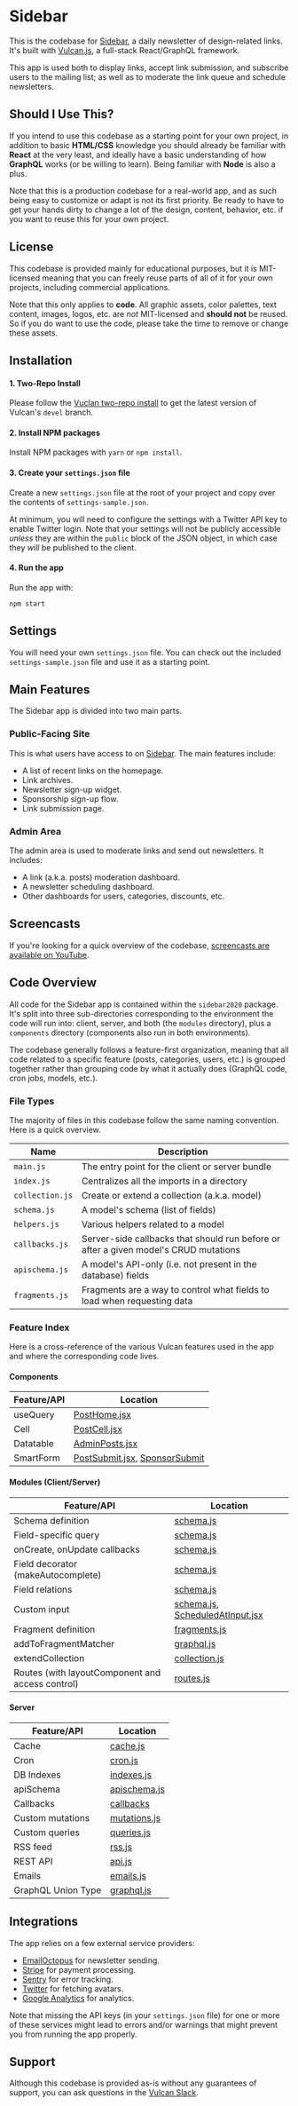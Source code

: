 # Sidebar

This is the codebase for [Sidebar](http://sidebar.io/), a daily newsletter of design-related links. It's built with [Vulcan.js](http://vulcanjs.org/), a full-stack React/GraphQL framework.

This app is used both to display links, accept link submission, and subscribe users to the mailing list; as well as to moderate the link queue and schedule newsletters.

## Should I Use This?

If you intend to use this codebase as a starting point for your own project, in addition to basic **HTML/CSS** knowledge you should already be familiar with **React** at the very least, and ideally have a basic understanding of how **GraphQL** works (or be willing to learn). Being familiar with **Node** is also a plus. 

Note that this is a production codebase for a real-world app, and as such being easy to customize or adapt is not its first priority. Be ready to have to get your hands dirty to change a lot of the design, content, behavior, etc. if you want to reuse this for your own project. 

## License

This codebase is provided mainly for educational purposes, but it is MIT-licensed meaning that you can freely reuse parts of all of it for your own projects, including commercial applications.

Note that this only applies to **code**. All graphic assets, color palettes, text content, images, logos, etc. are _not_ MIT-licensed and **should not** be reused. So if you do want to use the code, please take the time to remove or change these assets.

## Installation

#### 1. Two-Repo Install

Please follow the [Vuclan two-repo install](https://docs.vulcanjs.org/#Two-Repo-Install-Optional) to get the latest version of Vulcan's `devel` branch.

#### 2. Install NPM packages

Install NPM packages with `yarn` or `npm install`. 

#### 3. Create your `settings.json` file

Create a new `settings.json` file at the root of your project and copy over the contents of `settings-sample.json`. 

At minimum, you will need to configure the settings with a Twitter API key to enable Twitter login. Note that your settings will not be publicly accessible *unless* they are within the `public` block of the JSON object, in which case they *will* be published to the client. 

#### 4. Run the app

Run the app with:

```
npm start
```

## Settings

You will need your own `settings.json` file. You can check out the included `settings-sample.json` file and use it as a starting point.

## Main Features

The Sidebar app is divided into two main parts.

### Public-Facing Site

This is what users have access to on [Sidebar](http://sidebar.io/). The main features include:

- A list of recent links on the homepage.
- Link archives.
- Newsletter sign-up widget.
- Sponsorship sign-up flow.
- Link submission page.

### Admin Area

The admin area is used to moderate links and send out newsletters. It includes:

- A link (a.k.a. posts) moderation dashboard.
- A newsletter scheduling dashboard.
- Other dashboards for users, categories, discounts, etc.

## Screencasts

If you're looking for a quick overview of the codebase, [screencasts are available on YouTube](https://www.youtube.com/playlist?list=PLBoa_Q6hVeSzm3sMjcxImwu2uLTk5-WpT).

## Code Overview

All code for the Sidebar app is contained within the `sidebar2020` package. It's split into three sub-directories corresponding to the environment the code will run into: client, server, and both (the `modules` directory), plus a `components` directory (components also run in both environments).

The codebase generally follows a feature-first organization, meaning that all code related to a specific feature (posts, categories, users, etc.) is grouped together rather than grouping code by what it actually does (GraphQL code, cron jobs, models, etc.).

### File Types

The majority of files in this codebase follow the same naming convention. Here is a quick overview.

| **Name**   | **Description** | 
| ----------------- | ------------ |
| `main.js` | The entry point for the client or server bundle |
| `index.js` | Centralizes all the imports in a directory |
| `collection.js` | Create or extend a collection (a.k.a. model) |
| `schema.js` | A model's schema (list of fields) |
| `helpers.js` | Various helpers related to a model |
| `callbacks.js` | Server-side callbacks that should run before or after a given model's CRUD mutations |
| `apischema.js` | A model's API-only (i.e. not present in the database) fields |
| `fragments.js` | Fragments are a way to control what fields to load when requesting data |

### Feature Index

Here is a cross-reference of the various Vulcan features used in the app and where the corresponding code lives.

#### Components

| **Feature/API**   | **Location** |
| ----------------- | ------------ |
| useQuery | [PostHome.jsx](https://github.com/SachaG/SidebarVulcan/blob/master/packages/sidebar2020/lib/components/posts/PostHome.jsx#L37)          |
| Cell | [PostCell.jsx](https://github.com/SachaG/SidebarVulcan/blob/master/packages/sidebar2020/lib/components/posts/PostCell.jsx) |
| Datatable | [AdminPosts.jsx](https://github.com/SachaG/SidebarVulcan/blob/master/packages/sidebar2020/lib/components/admin/AdminPosts.jsx) |
| SmartForm | [PostSubmit.jsx](https://github.com/SachaG/SidebarVulcan/blob/master/packages/sidebar2020/lib/components/posts/PostSubmit.jsx), [SponsorSubmit](https://github.com/SachaG/SidebarVulcan/blob/master/packages/sidebar2020/lib/components/sponsor/SponsorSubmit.jsx)|


#### Modules (Client/Server)

| **Feature/API**                                  | **Location**                                                                                                                                                                                                                                                      |
| ------------------------------------------------ | ----------------------------------------------------------------------------------------------------------------------------------------------------------------------------------------------------------------------------------------------------------------- |
| Schema definition                                | [schema.js](https://github.com/SachaG/SidebarVulcan/blob/master/packages/sidebar2020/lib/modules/posts/schema.js)                                                                                                                                                 |
| Field-specific query                             | [schema.js](https://github.com/SachaG/SidebarVulcan/blob/master/packages/sidebar2020/lib/modules/posts/schema.js#L87-L95)                                                                                                                                         |
| onCreate, onUpdate callbacks                     | [schema.js](https://github.com/SachaG/SidebarVulcan/blob/master/packages/sidebar2020/lib/modules/posts/schema.js#L221-L230)                                                                                                                                       |
| Field decorator (makeAutocomplete)               | [schema.js](https://github.com/SachaG/SidebarVulcan/blob/master/packages/sidebar2020/lib/modules/posts/schema.js#L334)                                                                                                                                            |
| Field relations                                  | [schema.js](https://github.com/SachaG/SidebarVulcan/blob/master/packages/sidebar2020/lib/modules/posts/schema.js#L380-L384)                                                                                                                                       |
| Custom input                                     | [schema.js](https://github.com/SachaG/SidebarVulcan/blob/master/packages/sidebar2020/lib/modules/posts/schema.js#L85), [ScheduledAtInput.jsx](https://github.com/SachaG/SidebarVulcan/blob/master/packages/sidebar2020/lib/components/posts/ScheduledAtInput.jsx) |
| Fragment definition                              | [fragments.js](https://github.com/SachaG/SidebarVulcan/blob/master/packages/sidebar2020/lib/modules/posts/fragments.js)                                                                                                                                           |
| addToFragmentMatcher                             | [graphql.js](https://github.com/SachaG/SidebarVulcan/blob/master/packages/sidebar2020/lib/modules/graphql.js)                                                                                                                                                     |
| extendCollection                                 | [collection.js](https://github.com/SachaG/SidebarVulcan/blob/master/packages/sidebar2020/lib/modules/users/collection.js#L5)                                                                                                                                      |
| Routes (with layoutComponent and access control) | [routes.js](https://github.com/SachaG/SidebarVulcan/blob/master/packages/sidebar2020/lib/modules/routes.js)                                                                                                                                                       |

#### Server

| **Feature/API**    | **Location**                                                                                                                   |
| ------------------ | ------------------------------------------------------------------------------------------------------------------------------ |
| Cache              | [cache.js](https://github.com/SachaG/SidebarVulcan/blob/master/packages/sidebar2020/lib/server/cache.js)                       |
| Cron               | [cron.js](https://github.com/SachaG/SidebarVulcan/blob/master/packages/sidebar2020/lib/server/cron.js)                         |
| DB Indexes         | [indexes.js](https://github.com/SachaG/SidebarVulcan/blob/master/packages/sidebar2020/lib/server/indexes.js)                   |
| apiSchema          | [apischema.js](https://github.com/SachaG/SidebarVulcan/blob/master/packages/sidebar2020/lib/server/posts/apischema.js)         |
| Callbacks          | [callbacks](https://github.com/SachaG/SidebarVulcan/blob/master/packages/sidebar2020/lib/server/posts/callbacks.js)            |
| Custom mutations   | [mutations.js](https://github.com/SachaG/SidebarVulcan/blob/master/packages/sidebar2020/lib/server/posts/graphql/mutations.js) |
| Custom queries     | [queries.js](https://github.com/SachaG/SidebarVulcan/blob/master/packages/sidebar2020/lib/server/posts/graphql/queries.js)     |
| RSS feed           | [rss.js](https://github.com/SachaG/SidebarVulcan/blob/master/packages/sidebar2020/lib/server/posts/rss.js)                     |
| REST API           | [api.js](https://github.com/SachaG/SidebarVulcan/blob/master/packages/sidebar2020/lib/server/posts/api.js)                     |
| Emails             | [emails.js](https://github.com/SachaG/SidebarVulcan/blob/master/packages/sidebar2020/lib/server/emails/emails.js)              |
| GraphQL Union Type | [graphql.js](https://github.com/SachaG/SidebarVulcan/blob/master/packages/sidebar2020/lib/server/charges/graphql.js#L5)        |

## Integrations

The app relies on a few external service providers:

- [EmailOctopus](https://emailoctopus.com/) for newsletter sending.
- [Stripe](https://stripe.com/) for payment processing.
- [Sentry](https://sentry.io/) for error tracking.
- [Twitter](http://twitter.com/) for fetching avatars.
- [Google Analytics](https://analytics.google.com/) for analytics.

Note that missing the API keys (in your `settings.json` file) for one or more of these services might lead to errors and/or warnings that might prevent you from running the app properly.

## Support

Although this codebase is provided as-is without any guarantees of support, you can ask questions in the [Vulcan Slack](http://slack.telescopeapp.org/).
